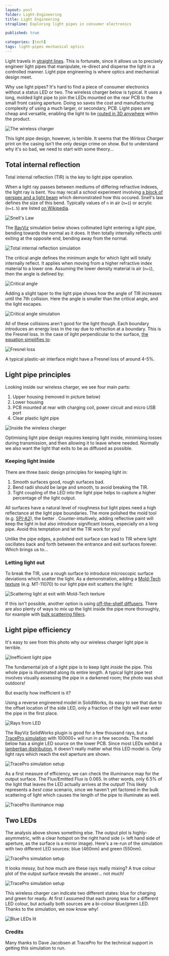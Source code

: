 ```yaml
---
layout: post
folder: Light-Engineering
title: Light Engineering
strapline: Exploring light pipes in consumer electronics

published: true

categories: [tech]
tags: light-pipes mechanical optics
---
```


Light travels in [straight lines](https://physics.stackexchange.com/questions/71544/why-does-light-always-travel-in-a-straight-line). This is fortunate, since it allows us to precisely engineer light pipes that manipulate, re-direct and disperse the light in a controlled manner. Light pipe engineering is where optics and mechanical design meet.

Why use light pipes? It's hard to find a piece of consumer electronics without a status LED or two. The wireless charger below is typical. It uses a long, molded light pipe to join the LEDs mounted on the rear PCB to the small front casing aperture. Doing so saves the cost and manufacturing complexity of using a much larger, or secondary, PCB. Light pipes are cheap and versatile, enabling the light to be [routed in 3D anywhere](https://www.fictiv.com/hwg/design/learn-by-example-how-to-design-light-pipes) within the product.

![The wireless charger](charger-parts.jpg)

This light pipe design, however, is terrible. It seems that the _Wirless Charger_ print on the casing isn't the only design crime on show. But to understand why it's so bad, we need to start with some theory... 

## Total internal reflection

Total internal reflection (TIR) is the key to light pipe operation.

When a light ray passes between mediums of differing refractive indexes, the light ray is bent. You may recall a school experiment involving [a block of perspex and a light beam](https://www.youtube.com/watch?v=yfawFJCRDSE) which demonstrated how this occured. Snell's law defines the size of this bend. Typically values of `n` in air (`n=1`) or acrylic (`n=1.5`) are listed [on Wikipedia](https://en.wikipedia.org/wiki/List_of_refractive_indices).

![Snell's Law](equation1.png)

The [RayViz](https://www.lambdares.com/rayviz/) simulation below shows collimated light entering a light pipe, bending towards the normal as it does. It then totally internally reflects until exiting at the opposite end, bending away from the normal.

![Total internal reflection simulation](tir-1.png)

The critical angle defines the minimum angle for which light will totally internally reflect. It applies when moving from a higher refractive index material to a lower one. Assuming the lower density material is air (`n=1`), then the angle is defined by:

![Critical angle](equation3.png)

Adding a slight taper to the light pipe shows how the angle of TIR increases until the 7th collision. Here the angle is smaller than the critical angle, and the light escapes.

![Critical angle simulation](tir-3.png)

All of these collisions aren't good for the light though. Each boundary introduces an energy loss in the ray due to refraction at a boundary. This is the Fresnel loss. In the case of light perpendicular to the surface, [the equation simplifies to](https://en.wikipedia.org/wiki/Fresnel_equations): 

![Fresnel loss](equation2.png)

A typical plastic-air interface might have a Fresnel loss of around 4-5%.

## Light pipe principles

Looking inside our wireless charger, we see four main parts:

1. Upper housing (removed in picture below)
2. Lower housing
3. PCB mounted at rear with charging coil, power circuit and micro USB port
4. Clear plastic light pipe

![Inside the wireless charger](cover_removed.jpg)

Optimising light pipe design requires keeping light inside, minimising losses during transmission, and then allowing it to leave where needed. Normally we also want the light that exits to be as diffused as possible.

### Keeping light inside

There are three basic design principles for keeping light in:

1. Smooth surfaces good, rough surfaces bad. 
1. Bend radii should be large and smooth, to avoid breaking the TIR.
1. Tight coupling of the LED into the light pipe helps to capture a higher percentage of the light output.

All surfaces have a natural level of roughness but light pipes need a high reflectance at the light pipe boundaries. The more polished the mold tool (e.g. [SPI-A2](https://www.protolabs.com/resources/design-tips/sorting-through-surface-finishes/)), the better . Counter-intuitively, adding reflective paint will keep the light in but also introduce significant losses, especially on a long pipe. Avoid this temptation and let the TIR work for you!

Unlike the pipe edges, a polished exit surface can lead to TIR where light oscillates back and forth between the entrance and exit surfaces forever. Which brings us to...

### Letting light out

To break the TIR, use a rough surface to introduce microscopic surface deviations which scatter the light. As a demonstration, adding a [Mold-Tech texture](https://upmold.com/mold-tech-texture-specifications/) (e.g. MT-11070) to our light pipe exit scatters the light: 

![Scattering light at exit with Mold-Tech texture](tir-2.png)

If this isn't possible, another option is using [off-the-shelf diffusers](https://www.luminitco.com/products/volumetric-light-shaping-diffusers). There are also plenty of ways to mix up the light inside the pipe more thoroughly, for example with [bulk scattering fillers](https://www.sabic.com). 

## Light pipe efficiency

It's easy to see from this photo why our wireless charger light pipe is terrible.

![Inefficient light pipe](light_pipe_turned_on.jpg)

The fundamental job of a light pipe is to keep light _inside_ the pipe. This whole pipe is illuminated along its entire length. A typical light pipe test involves visually assessing the pipe in a darkened room; the photo was shot outdoors!

But exactly how inefficient is it?

Using a reverse engineered model in SolidWorks, its easy to see that due to the offset location of the side LED, only a fraction of the light will ever enter the pipe in the first place. 

![Rays from LED](led-rays-source.png)

The RayViz SolidWorks plugin is good for a few thousand rays, but a [TracePro simulation](https://www.lambdares.com/tracepro/) with 100000+ will run in a few seconds. The model below has a single LED source on the lower PCB. Since most LEDs exhibit a [lambertian distribution](https://omlc.org/classroom/ece532/class1/lambertian.html), it doesn't really matter what this LED model is. Only light rays which reach the exit aperture are shown. 

![TracePro simulation setup](simulation3.jpg)

As a first measure of efficiency, we can check the illuminance map for the output surface. The Flux/Emitted Flux is 0.065. In other words, only 6.5% of the light that leaves the LED actually arrives at the output! This likely represents a _best case_ scenario, since we haven't yet factored in the bulk scattering of light which causes the length of the pipe to illuminate as well. 

![TracePro illuminance map](simulation-illuminance.jpg)

## Two LEDs

The analysis above shows something else. The output plot is highly-asymmetric, with a clear hotspot on the right hand side (= left hand side of aperture, as the surface is a mirror image). Here's a re-run of the simulation with two different LED sources: blue (460nm) and green (550nm).

![TracePro simulation setup](simulation4.jpg)

It looks messy, but how much are these rays really mixing? A true colour plot of the output surface reveals the answer... not much!

![TracePro simulation setup](simulation-truecolor.jpg)

This wireless charger can indicate two different states: blue for charging and green for ready. At first I assumed that each prong was for a different LED colour, but actually both sources are a bi-colour blue/green LED. Thanks to the simulation, we now know why!

![Blue LEDs lit](blue_leds.jpg)

### Credits 
Many thanks to Dave Jacobsen at TracePro for the technical support in getting this simulation to run.